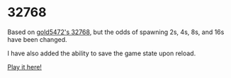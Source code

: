 # 32768
Based on [gold5472's 32768](https://gold5472.github.io/32768), but the odds of spawning 2s, 4s, 8s, and 16s have been changed.

I have also added the ability to save the game state upon reload.

[Play it here!](https://ryan2144.github.io/32768)
